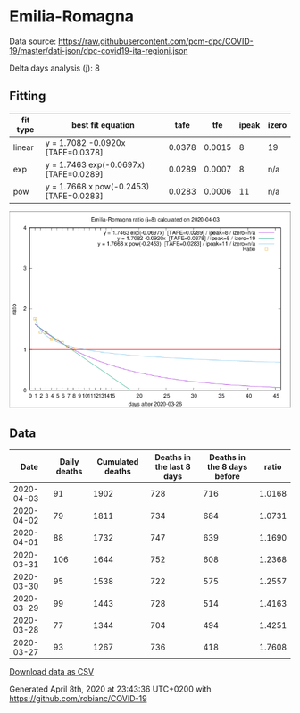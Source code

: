 # Emilia-Romagna

Data source: https://raw.githubusercontent.com/pcm-dpc/COVID-19/master/dati-json/dpc-covid19-ita-regioni.json

Delta days analysis (j): 8

## Fitting 
|fit type|best fit equation|tafe|tfe|ipeak|izero|
|-------|-----|--------|------|---|---|
|linear|y = 1.7082 -0.0920x  [TAFE=0.0378]|0.0378|0.0015|8|19|
|exp|y = 1.7463 exp(-0.0697x)  [TAFE=0.0289]|0.0289|0.0007|8|n/a|
|pow|y = 1.7668 x pow(-0.2453)  [TAFE=0.0283]|0.0283|0.0006|11|n/a|

![Plot](COVID-19_emilia-romagna_j8_2020-04-03.png)

## Data
|Date|Daily deaths|Cumulated deaths|Deaths in the last 8 days|Deaths in the 8 days before|ratio|
|----|----------|-----------|-------|--------------------|-----|
|2020-04-03|91|1902|728|716|1.0168|
|2020-04-02|79|1811|734|684|1.0731|
|2020-04-01|88|1732|747|639|1.1690|
|2020-03-31|106|1644|752|608|1.2368|
|2020-03-30|95|1538|722|575|1.2557|
|2020-03-29|99|1443|728|514|1.4163|
|2020-03-28|77|1344|704|494|1.4251|
|2020-03-27|93|1267|736|418|1.7608|

[Download data as CSV](COVID-19_emilia-romagna_j8_2020-04-03.csv)

Generated April 8th, 2020 at 23:43:36 UTC+0200 with https://github.com/robianc/COVID-19
